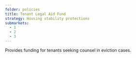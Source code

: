 ```yaml
---
folder: policies
title: Tenant Legal Aid Fund
strategy: Housing stability protections
submarkets:
  - 1
  - 2
  - 3
---
```

Provides funding for tenants seeking counsel in eviction cases.